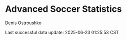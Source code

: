 # Advanced Soccer Statistics
Denis Ostroushko

<!-- gfm -->

Last successful data update: 2025-06-23 01:25:53 CST
